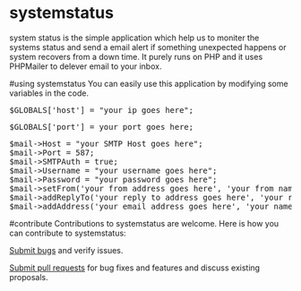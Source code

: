 # systemstatus
system status is the simple application which help us to moniter the systems status and send a email alert if something unexpected happens or system recovers from a down time. It purely runs on PHP and it uses PHPMailer to delever email to your inbox.


#using systemstatus
You can easily use this application by modifying some variables in the code.
<pre>
$GLOBALS['host'] = "your ip goes here";
</pre>
<pre>
$GLOBALS['port'] = your port goes here;
</pre>
<pre>
$mail->Host = "your SMTP Host goes here";
$mail->Port = 587;
$mail->SMTPAuth = true;
$mail->Username = "your username goes here";
$mail->Password = "your password goes here";
$mail->setFrom('your from address goes here', 'your from name goes here');
$mail->addReplyTo('your reply to address goes here', 'your reply to name goes here');
$mail->addAddress('your email address goes here', 'your name goes here');
</pre>


#contribute
Contributions to systemstatus are welcome. Here is how you can contribute to systemstatus:

<a href='https://github.com/arunkumarpalaniappan/systemstatus/issues'> Submit bugs</a> and verify issues.

<a href='https://github.com/arunkumarpalaniappan/systemstatus/pulls'> Submit pull requests</a>  for bug fixes and features and discuss existing proposals.
